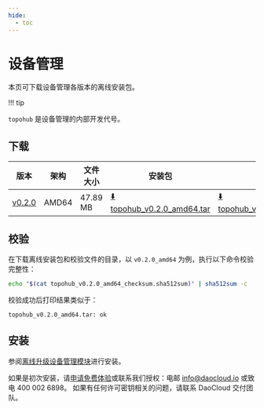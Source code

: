 ```yaml
---
hide:
  - toc
---
```

# 设备管理

本页可下载设备管理各版本的离线安装包。

!!! tip

`topohub` 是设备管理的内部开发代号。
## 下载


| 版本 | 架构 | 文件大小 | 安装包 | 校验文件 | 更新日期 |
| ---- | ---- | -------- | ------ | -------- | -------- |
| [v0.2.0](../../topohub/intro/release-notes.md) | AMD64 | 47.89 MB | [:arrow_down: topohub_v0.2.0_amd64.tar](https://qiniu-download-public.daocloud.io/DaoCloud_Enterprise/topohub_v0.2.0_amd64.tar) | [:arrow_down: topohub_v0.2.0_amd64_checksum.sha512sum](https://qiniu-download-public.daocloud.io/DaoCloud_Enterprise/topohub_v0.2.0_amd64_checksum.sha512sum) | 2025-06-17 |

## 校验

在下载离线安装包和校验文件的目录，以 `v0.2.0_amd64` 为例，执行以下命令校验完整性：

```sh
echo "$(cat topohub_v0.2.0_amd64_checksum.sha512sum)" | sha512sum -c
```
校验成功后打印结果类似于：

```none
topohub_v0.2.0_amd64.tar: ok
```
## 安装

参阅[离线升级设备管理模块](../../topohub/intro/offline-upgrade.md)进行安装。

如果是初次安装，请[申请免费体验](../../dce/license0.md)或联系我们授权：电邮 info@daocloud.io 或致电 400 002 6898。
如果有任何许可密钥相关的问题，请联系 DaoCloud 交付团队。